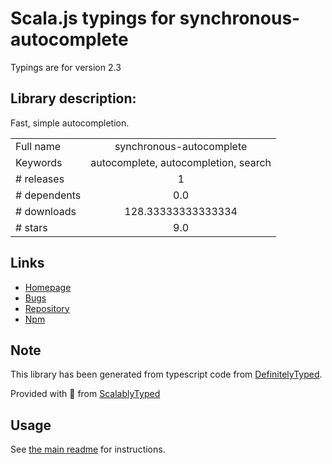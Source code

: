 
# Scala.js typings for synchronous-autocomplete

Typings are for version 2.3

## Library description:
Fast, simple autocompletion.

|                    |                 |
| ------------------ | :-------------: |
| Full name          | synchronous-autocomplete |
| Keywords           | autocomplete, autocompletion, search |
| # releases         | 1 |
| # dependents       | 0.0 |
| # downloads        | 128.33333333333334 |
| # stars            | 9.0 |

## Links
- [Homepage](https://github.com/derhuerst/synchronous-autocomplete)
- [Bugs](https://github.com/derhuerst/synchronous-autocomplete/issues)
- [Repository](https://github.com/derhuerst/synchronous-autocomplete)
- [Npm](https://www.npmjs.com/package/synchronous-autocomplete)
    


## Note
This library has been generated from typescript code from [DefinitelyTyped](https://definitelytyped.org).

Provided with :purple_heart: from [ScalablyTyped](https://github.com/oyvindberg/ScalablyTyped)

## Usage
See [the main readme](../../readme.md) for instructions.


